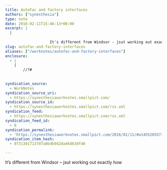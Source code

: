 ```yaml
---
title: AutoFac and factory interfaces
authors: ["synesthesia"]
type: note
date: 2016-02-11T15:46:13+00:00
excerpt: |
  |
    
    				It's different from Windsor - jsut working out exactly how
slug: autofac-and-factory-interfaces 
aliases: ["/worknotes/autofac-and-factory-interfaces"]
enclosure:
  - |
    |
        //?#
        
        
syndication_source:
  - WorkNotes
syndication_source_uri:
  - https://synesthesiaworknotes.smallpict.com/
syndication_source_id:
  - https://synesthesiaworknotes.smallpict.com/rss.xml
syndication_feed:
  - https://synesthesiaworknotes.smallpict.com/rss.xml
syndication_feed_id:
  - 8
syndication_permalink:
  - 'https://synesthesiaworknotes.smallpict.com/2016/02/11/#a1455205573'
syndication_item_hash:
  - 0731381713707a0bdb942da46d63df40

---
```

It&#8217;s different from Windsor &#8211; jsut working out exactly how